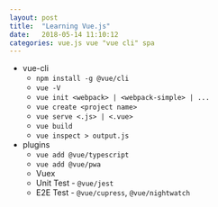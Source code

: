 ```yaml
---
layout: post
title:  "Learning Vue.js"
date:   2018-05-14 11:10:12
categories: vue.js vue "vue cli" spa
---
```

* vue-cli
    * `npm install -g @vue/cli`
    * `vue -V`
    * `vue init <webpack> | <webpack-simple> | ...`
    * `vue create <project name>`
    * `vue serve <.js> | <.vue>`
    * `vue build`
    * `vue inspect > output.js`
* plugins
    * `vue add @vue/typescript`
    * `vue add @vue/pwa`
    * Vuex
    * Unit Test - `@vue/jest`
    * E2E Test - `@vue/cupress`, `@vue/nightwatch`
    